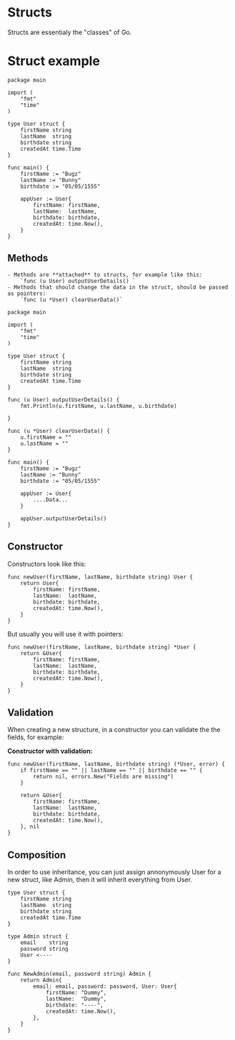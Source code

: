 # Structs

Structs are essentialy the "classes" of Go.

# Struct example

```
package main

import (
	"fmt"
	"time"
)

type User struct {
	firstName string
	lastName  string
	birthdate string
	createdAt time.Time
}

func main() {
	firstName := "Bugz"
	lastName := "Bunny"
	birthdate := "05/05/1555"

	appUser := User{
		firstName: firstName,
		lastName:  lastName,
		birthdate: birthdate,
		createdAt: time.Now(),
	}
}
```

## Methods

    - Methods are **attached** to structs, for example like this:  
        `func (u User) outputUserDetails() `
    - Methods that should change the data in the struct, should be passed as pointers:  
        `func (u *User) clearUserData()`

```
package main

import (
	"fmt"
	"time"
)

type User struct {
	firstName string
	lastName  string
	birthdate string
	createdAt time.Time
}

func (u User) outputUserDetails() {
	fmt.Println(u.firstName, u.lastName, u.birthdate)

}

func (u *User) clearUserData() {
	u.firstName = ""
	u.lastName = ""
}

func main() {
	firstName := "Bugz"
	lastName := "Bunny"
	birthdate := "05/05/1555"

	appUser := User{
        ....Data...
	}

	appUser.outputUserDetails()
}
```

## Constructor

Constructors look like this:
```
func newUser(firstName, lastName, birthdate string) User {
	return User{
		firstName: firstName,
		lastName:  lastName,
		birthdate: birthdate,
		createdAt: time.Now(),
	}
}
```

But usually you will use it with pointers:
```
func newUser(firstName, lastName, birthdate string) *User {
	return &User{
		firstName: firstName,
		lastName:  lastName,
		birthdate: birthdate,
		createdAt: time.Now(),
	}
}
```

## Validation
When creating a new structure, in a constructor you can validate the the fields, for example:


**Constructor with validation:**
```
func newUser(firstName, lastName, birthdate string) (*User, error) {
	if firstName == "" || lastName == "" || birthdate == "" {
		return nil, errors.New("Fields are missing")
	}

	return &User{
		firstName: firstName,
		lastName:  lastName,
		birthdate: birthdate,
		createdAt: time.Now(),
	}, nil
}
```

## Composition
In order to use inheritance, you can just assign annonymously User for a new struct, like Admin, then it will inherit everything from User.
```
type User struct {
	firstName string
	lastName  string
	birthdate string
	createdAt time.Time
}

type Admin struct {
	email    string
	password string
	User <----
}

func NewAdmin(email, password string) Admin {
	return Admin{
		email: email, password: password, User: User{
			firstName: "Dummy",
			lastName:  "Dummy",
			birthdate: "----",
			createdAt: time.Now(),
		},
	}
}
```